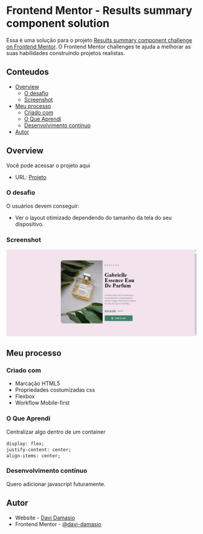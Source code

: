 # Frontend Mentor - Results summary component solution

Essa é uma solução para o projeto [Results summary component challenge on Frontend Mentor](https://www.frontendmentor.io/challenges/product-preview-card-component-GO7UmttRfa/hub). O Frontend Mentor challenges te ajuda a melhorar as suas habilidades construindo  projetos realistas. 

## Conteudos

- [Overview](#overview)
  - [O desafio](#o-desafio)
  - [Screenshot](#screenshot)
- [Meu processo](#meu-processo)
  - [Criado com](#criado-com)
  - [O Que Aprendi](#o-que-aprendi)
  - [Desenvolvimento contínuo](#desenvolvimento-contínuo)
- [Autor](#autor)


## Overview
Você pode acessar o projeto aqui
- URL: [Projeto](https://github.com/Davi-Damasio/Product-preview-card-component)
### O desafio

O usuários devem conseguir:

- Ver o layout otimizado dependendo do tamanho da tela do seu dispositivo.


### Screenshot


![](screenshot.png)




## Meu processo

### Criado com

- Marcação HTML5
- Propriedades costumizadas css
- Flexbox
- Workflow Mobile-first

### O Que Aprendi

Centralizar algo dentro de um container

    display: flex;
    justify-content: center;
    align-items: center;

### Desenvolvimento contínuo

Quero adicionar javascript futuramente.


## Autor

- Website - [Davi Damasio](https://github.com/Davi-Damasio)
- Frontend Mentor - [@davi-damasio](https://www.frontendmentor.io/profile/Davi-Damasio)

